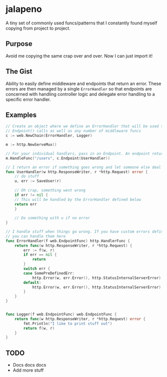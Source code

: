 # jalapeno
A tiny set of commonly used funcs/patterns that I constantly found myself copying from project to project.

## Purpose
Avoid me copying the same crap over and over. Now I can just import it!

## The Gist
Ability to easily define middleware and endpoints that return an error. These errors are then managed by a single `ErrorHandler` so that endpoints are concerned with handling controller logic and delegate error handling to a specific error handler.

## Examples
```go
// Create an object where we define an ErrorHandler that will be used to handle all errors captured be all 
// Endpoint() calls as well as any number of middleware funcs
c := web.NewChain(ErrorHandler, Logger)

m := http.NewServeMux()

// For your individual handlers, pass in an Endpoint. An endpoint returns a HandlerFunc
m.HandleFunc("/users", c.Endpoint(UserHandler))

// I return an error if something goes wrong and let someone else deal with it
func UserHandler(w http.ResponseWriter, r *http.Request) error {
	// do stuff
	u, err := SaveUser(r)
	
	// Oh crap, something went wrong
	if err != nil {
	// This will be handled by the ErrorHandler defined below
	return err
	}
	
	// Do something with u if no error
}

// I handle stuff when things go wrong. If you have custom errors defined,
// you can handle them here
func ErrorHandler(f web.EndpointFunc) http.HandlerFunc {
	return func(w http.ResponseWriter, r *http.Request) {
		err := f(w, r)
		if err == nil {
			return
		}
		switch err {
		case SomePreDefinedErr:
		    http.Error(w, err.Error(), http.StatusInternalServerError)
		default:
			http.Error(w, err.Error(), http.StatusInternalServerError)
		}
	}
}


func Logger(f web.EndpointFunc) web.EndpointFunc {
	return func(w http.ResponseWriter, r *http.Request) error {
		fmt.Println("I like to print stuff out")
		return f(w, r)
	}
}
```

## TODO
- Docs docs docs
- Add more stuff
